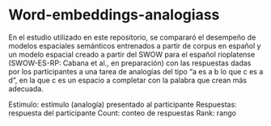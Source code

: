# Word-embeddings-analogiass

En el estudio utilizado en este repositorio, se compararó el desempeño de modelos espaciales semánticos entrenados a partir de corpus en español y un modelo espacial creado a partir del SWOW para el español rioplatense (SWOW-ES-RP: Cabana et al., en preparación) con las respuestas dadas por los participantes a una tarea de analogías del tipo “a es a b lo que c es a d”, en la que c es un espacio a completar con la palabra que crean más adecuada.

Estimulo: estímulo (analogía) presentado al participante
Respuestas: respuesta del participante
Count: conteo de respuestas
Rank: rango
